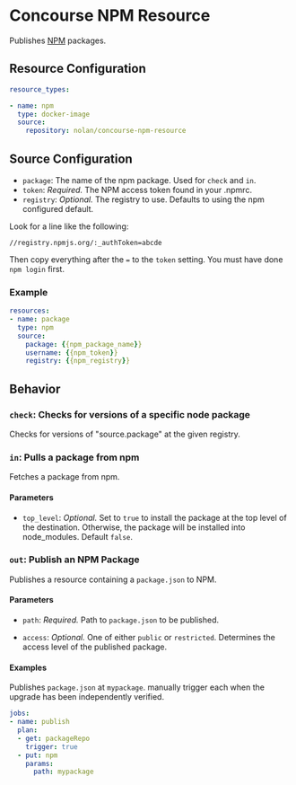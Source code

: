 # Concourse NPM Resource

Publishes [NPM](https://npmjs.com) packages.

## Resource Configuration

```yaml
resource_types:

- name: npm
  type: docker-image
  source:
    repository: nolan/concourse-npm-resource
```

## Source Configuration

* `package`: The name of the npm package.  Used for `check` and `in`.
* `token`: *Required.* The NPM access token found in your .npmrc.
* `registry`: *Optional.* The registry to use.  Defaults to using the npm configured default.

Look for a line like the following:

```
//registry.npmjs.org/:_authToken=abcde
```

Then copy everything after the `=` to the `token` setting. You must have done `npm login` first.

### Example

```yaml
resources:
- name: package
  type: npm
  source:
    package: {{npm_package_name}}
    username: {{npm_token}}
    registry: {{npm_registry}}
```

## Behavior

### `check`: Checks for versions of a specific node package

Checks for versions of "source.package" at the given registry.

### `in`: Pulls a package from npm

Fetches a package from npm.

#### Parameters

* `top_level`: *Optional.* Set to `true` to install the package at the top level of the destination.  Otherwise, the package will be installed into node_modules.  Default `false`.

### `out`: Publish an NPM Package

Publishes a resource containing a `package.json` to NPM.

#### Parameters

* `path`: *Required.* Path to `package.json` to be published.

* `access`: *Optional.* One of either `public` or `restricted`. Determines the access level of the published package.

#### Examples

Publishes `package.json` at `mypackage`. manually trigger each when the upgrade has been independently verified.

```yaml
jobs:
- name: publish
  plan:
  - get: packageRepo
    trigger: true
  - put: npm
    params:
      path: mypackage
```
